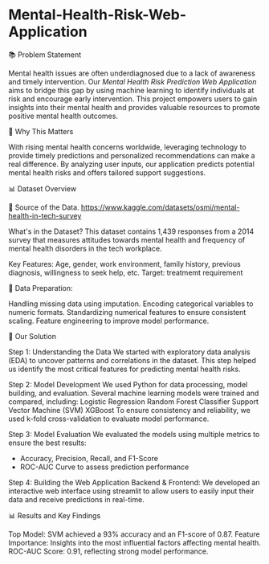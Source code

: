 # Mental-Health-Risk-Web-Application



📚 Problem Statement

Mental health issues are often underdiagnosed due to a lack of awareness and timely intervention. 
Our _Mental Health Risk Prediction Web Application_ aims to bridge this gap by using machine learning to identify individuals at risk and encourage early intervention. This project empowers users to gain insights into their mental health and provides valuable resources to promote positive mental health outcomes.



🎯 Why This Matters

With rising mental health concerns worldwide, leveraging technology to provide timely predictions and personalized recommendations can make a real difference. By analyzing user inputs, our application predicts potential mental health risks and offers tailored support suggestions.


📊 Dataset Overview

📂 Source of the Data.
https://www.kaggle.com/datasets/osmi/mental-health-in-tech-survey

What's in the Dataset?
This dataset contains 1,439 responses from a 2014 survey that measures attitudes towards mental health and frequency of mental health disorders in the tech workplace. 

Key Features:
Age, gender, work environment, family history, previous diagnosis, willingness to seek help, etc. 
Target: 
treatmemt requirement


🔧 Data Preparation:

Handling missing data using imputation.
Encoding categorical variables to numeric formats.
Standardizing numerical features to ensure consistent scaling.
Feature engineering to improve model performance.


🧠 Our Solution

Step 1: Understanding the Data
We started with exploratory data analysis (EDA) to uncover patterns and correlations in the dataset. This step helped us identify the most critical features for predicting mental health risks.

Step 2: Model Development
We used Python for data processing, model building, and evaluation. 
Several machine learning models were trained and compared, including:
Logistic Regression
Random Forest Classifier
Support Vector Machine (SVM)
XGBoost
To ensure consistency and reliability, we used k-fold cross-validation to evaluate model performance.

Step 3: Model Evaluation
We evaluated the models using multiple metrics to ensure the best results:
- Accuracy, Precision, Recall, and F1-Score
- ROC-AUC Curve to assess prediction performance

Step 4: Building the Web Application
Backend & Frontend: We developed an interactive web interface using streamlit to allow users to easily input their data and receive predictions in real-time.



📊 Results and Key Findings

Top Model: SVM achieved a 93% accuracy and an F1-score of 0.87.
Feature Importance: Insights into the most influential factors affecting mental health.
ROC-AUC Score: 0.91, reflecting strong model performance.

